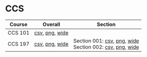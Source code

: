 # CCS

| Course | Overall | Section |
| ------ | ------- | ------- |
| CCS 101 | [csv](https://github.com/UCSD-Historical-Enrollment-Data/2024Fall/blob/main/overall/CCS%20101.csv), [png](https://raw.githubusercontent.com/UCSD-Historical-Enrollment-Data/2024Fall/main/plot_overall/CCS%20101.png), [wide](https://raw.githubusercontent.com/UCSD-Historical-Enrollment-Data/2024Fall/main/plot_overall_wide/CCS%20101.png) |  |
| CCS 197 | [csv](https://github.com/UCSD-Historical-Enrollment-Data/2024Fall/blob/main/overall/CCS%20197.csv), [png](https://raw.githubusercontent.com/UCSD-Historical-Enrollment-Data/2024Fall/main/plot_overall/CCS%20197.png), [wide](https://raw.githubusercontent.com/UCSD-Historical-Enrollment-Data/2024Fall/main/plot_overall_wide/CCS%20197.png) | Section 001: [csv](https://github.com/UCSD-Historical-Enrollment-Data/2024Fall/blob/main/section/CCS%20197_001.csv), [png](https://raw.githubusercontent.com/UCSD-Historical-Enrollment-Data/2024Fall/main/plot_section/CCS%20197_001.png), [wide](https://raw.githubusercontent.com/UCSD-Historical-Enrollment-Data/2024Fall/main/plot_section_wide/CCS%20197_001.png)<br>Section 002: [csv](https://github.com/UCSD-Historical-Enrollment-Data/2024Fall/blob/main/section/CCS%20197_002.csv), [png](https://raw.githubusercontent.com/UCSD-Historical-Enrollment-Data/2024Fall/main/plot_section/CCS%20197_002.png), [wide](https://raw.githubusercontent.com/UCSD-Historical-Enrollment-Data/2024Fall/main/plot_section_wide/CCS%20197_002.png) |
